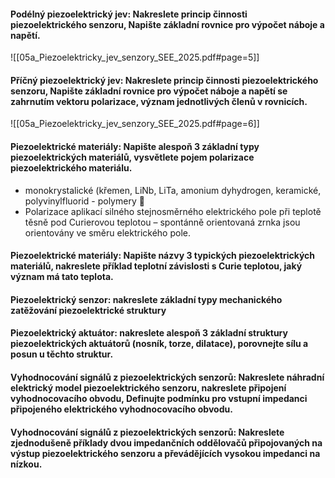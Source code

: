 #### Podélný piezoelektrický jev: Nakreslete princip činnosti piezoelektrického senzoru, Napište základní rovnice pro výpočet náboje a napětí.
![[05a_Piezoelektricky_jev_senzory_SEE_2025.pdf#page=5]]
#### Příčný piezoelektrický jev: Nakreslete princip činnosti piezoelektrického senzoru, Napište základní rovnice pro výpočet náboje a napětí se zahrnutím vektoru polarizace, význam jednotlivých členů v rovnicích.
![[05a_Piezoelektricky_jev_senzory_SEE_2025.pdf#page=6]]
#### Piezoelektrické materiály: Napište alespoň 3 základní typy piezoelektrických materiálů, vysvětlete pojem polarizace piezoelektrického materiálu.
- monokrystalické (křemen, LiNb, LiTa, amonium dyhydrogen, keramické, polyvinylfluorid - polymery 😬
- Polarizace aplikací silného stejnosměrného elektrického pole při teplotě těsně pod Curierovou teplotou – spontánně orientovaná zrnka jsou orientovány ve směru elektrického pole.
#### Piezoelektrické materiály: Napište názvy 3 typických piezoelektrických materiálů, nakreslete příklad teplotní závislosti s Curie teplotou, jaký význam má tato teplota.

#### Piezoelektrický senzor: nakreslete základní typy mechanického zatěžování piezoelektrické struktury

#### Piezoelektrický aktuátor: nakreslete alespoň 3 základní struktury piezoelektrických aktuátorů (nosník, torze, dilatace), porovnejte sílu a posun u těchto struktur.

#### Vyhodnocování signálů z piezoelektrických senzorů: Nakreslete náhradní elektrický model piezoelektrického senzoru, nakreslete připojení vyhodnocovacího obvodu, Definujte podmínku pro vstupní impedanci připojeného elektrického vyhodnocovacího obvodu.

#### Vyhodnocování signálů z piezoelektrických senzorů: Nakreslete zjednodušeně příklady dvou impedančních oddělovačů připojovaných na výstup piezoelektrického senzoru a převádějících vysokou impedanci na nízkou.
